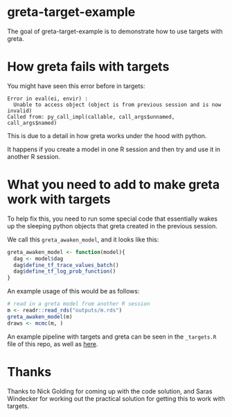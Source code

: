 
# greta-target-example

<!-- badges: start -->
<!-- badges: end -->

The goal of greta-target-example is to demonstrate how to use targets with greta.

# How greta fails with targets

You might have seen this error before in targets:

```
Error in eval(ei, envir) : 
  Unable to access object (object is from previous session and is now invalid)
Called from: py_call_impl(callable, call_args$unnamed, call_args$named)
```

This is due to a detail in how greta works under the hood with python.

It happens if you create a model in one R session and then try and use it in 
another R session.

# What you need to add to make greta work with targets

To help fix this, you need to run some special code that essentially wakes up
the sleeping python objects that greta created in the previous session.

We call this `greta_awaken_model`, and it looks like this:

```r
greta_awaken_model <- function(model){
  dag <- model$dag
  dag$define_tf_trace_values_batch()
  dag$define_tf_log_prob_function()
}
```

An example usage of this would be as follows:

```r
# read in a greta model from another R session
m <- readr::read_rds("outputs/m.rds")
greta_awaken_model(m)
draws <- mcmc(m, )
```

An example pipeline with targets and greta can be seen in the `_targets.R` file
of this repo, as well as [here](https://github.com/idem-lab/targets-pkg-greta/blob/main/_targets.R).

# Thanks

Thanks to Nick Golding for coming up with the code solution, and Saras Windecker for working out the practical solution for getting this to work with targets.